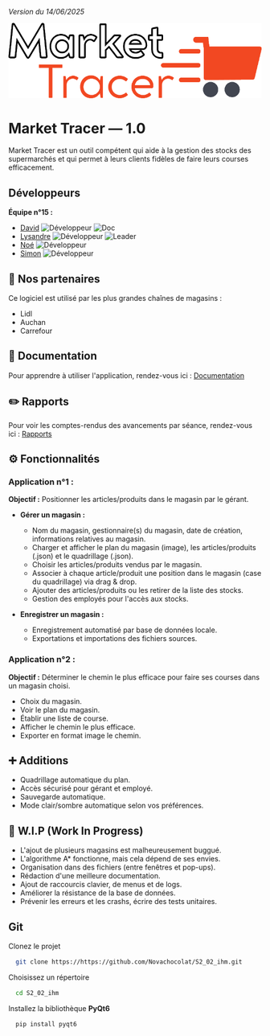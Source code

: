 
*Version du 14/06/2025*

![Logo](img/logo_ext_v1.png)


# Market Tracer — 1.0

Market Tracer est un outil compétent qui aide à la gestion des stocks des supermarchés et qui permet à leurs clients fidèles de faire leurs courses efficacement.

## Développeurs

**Équipe n°15 :**

- [David](https://www.github.com/ThFoxY) ![Développeur](https://img.shields.io/badge/Développeur-4BCE97) ![Doc](https://img.shields.io/badge/Doc-B3B9C4)
- [Lysandre](https://www.github.com/Novachocolat) ![Développeur](https://img.shields.io/badge/Développeur-4BCE97) ![Leader](https://img.shields.io/badge/Leader-579DFF)
- [Noé](https://github.com/Kiizer861) ![Développeur](https://img.shields.io/badge/Développeur-4BCE97)
- [Simon](https://github.com/KoshyMVP) ![Développeur](https://img.shields.io/badge/Développeur-4BCE97)


## 🤝 Nos partenaires

Ce logiciel est utilisé par les plus grandes chaînes de magasins :

- Lidl
- Auchan
- Carrefour


## 📄 Documentation

Pour apprendre à utiliser l'application, rendez-vous ici : [Documentation](https://github.com/Novachocolat/S2_02_ihm/blob/main/DOC.md)


## ✏️ Rapports
Pour voir les comptes-rendus des avancements par séance, rendez-vous ici : [Rapports](https://github.com/Novachocolat/S2_02_ihm/blob/main/RAPPORTS.md)

## ⚙️ Fonctionnalités

### Application n°1 :

**Objectif :** Positionner les articles/produits dans le magasin par le gérant.

* **Gérer un magasin :**
    * Nom du magasin, gestionnaire(s) du magasin, date de création, informations relatives au magasin.
    * Charger et afficher le plan du magasin (image), les articles/produits (.json) et le quadrillage (.json).
    * Choisir les articles/produits vendus par le magasin.
    * Associer à chaque article/produit une position dans le magasin (case du quadrillage) via drag & drop.
    * Ajouter des articles/produits ou les retirer de la liste des stocks.
    * Gestion des employés pour l'accès aux stocks.

* **Enregistrer un magasin :**
    * Enregistrement automatisé par base de données locale.
    * Exportations et importations des fichiers sources.

### Application n°2 :

**Objectif :** Déterminer le chemin le plus efficace pour faire ses courses dans un magasin choisi.

* Choix du magasin.
* Voir le plan du magasin.
* Établir une liste de course.
* Afficher le chemin le plus efficace.
* Exporter en format image le chemin.


## ➕ Additions

* Quadrillage automatique du plan.
* Accès sécurisé pour gérant et employé.
* Sauvegarde automatique.
* Mode clair/sombre automatique selon vos préférences.

## 🚧 W.I.P (Work In Progress)

* L'ajout de plusieurs magasins est malheureusement buggué.
* L'algorithme A* fonctionne, mais cela dépend de ses envies.
* Organisation dans des fichiers (entre fenêtres et pop-ups).
* Rédaction d'une meilleure documentation.
* Ajout de raccourcis clavier, de menus et de logs.
* Améliorer la résistance de la base de données.
* Prévenir les erreurs et les crashs, écrire des tests unitaires.


## Git

Clonez le projet

```bash
  git clone https://https://github.com/Novachocolat/S2_02_ihm.git
```

Choisissez un répertoire

```bash
  cd S2_02_ihm
```

Installez la bibliothèque **PyQt6**

```bash
  pip install pyqt6
```

